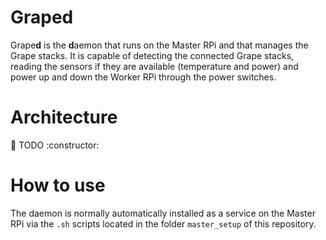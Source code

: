 # Graped

Grape**d** is the **d**aemon that runs on the Master RPi and that manages the Grape stacks. It is capable of detecting the connected Grape stacks, reading the sensors if they are available (temperature and power) and power up and down the Worker RPi through the power switches.

# Architecture

:construction: TODO :constructor:

# How to use

The daemon is normally automatically installed as a service on the Master RPi via the `.sh` scripts located in the folder `master_setup` of this repository.